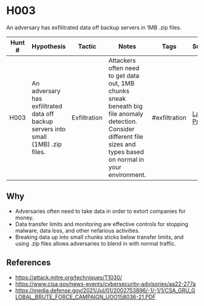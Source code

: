 # H003
An adversary has exfilitrated data off backup servers in 1MB .zip files. 

| Hunt # | Hypothesis                                                                 | Tactic           | Notes                                   | Tags                                   | Submitter   | 
|--------------|----------------------------------------------------------------------------|------------------|-----------------------------------------|----------------------------------------|----------------------------------------|
| H003         | An adversary has exfilitrated data off backup servers into small (1MB) .zip files.  | Exfiltration | Attackers often need to get data out, 1MB chunks sneak beneath big file anomaly detection. Consider different file sizes and types based on normal in your environment. | #exfiltration     | [Lauren Proehl](https://x.com/jotunvillur) |

## Why

- Adversaries often need to take data in order to extort companies for money.
- Data transfer limits and monitoring are effective controls for stopping malware, data loss, and other nefarious activities. 
- Breaking data up into small chunks sticks below transfer limits, and using .zip files allows adversaries to blend in with normal traffic.


## References

- https://attack.mitre.org/techniques/T1030/
- https://www.cisa.gov/news-events/cybersecurity-advisories/aa22-277a
- https://media.defense.gov/2021/Jul/01/2002753896/-1/-1/1/CSA_GRU_GLOBAL_BRUTE_FORCE_CAMPAIGN_UOO158036-21.PDF
